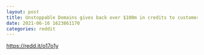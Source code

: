 ```yaml
--- 
layout: post 
title: Unstoppable Domains gives back over $100m in credits to customers and adds eight more blockchain domains to its roster. 
date: 2021-06-16 1623861170 
categories: reddit 
--- 
```

https://redd.it/o17o1y